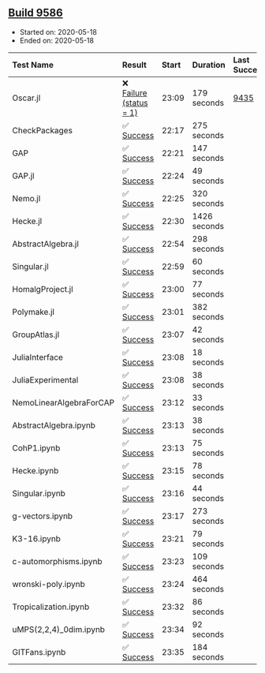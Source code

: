 ## [Build 9586](https://oscarci.mathematik.uni-kl.de/job/oscar/9586/)

* Started on: 2020-05-18
* Ended on: 2020-05-18

| Test Name    | Result | Start | Duration | Last Success | First Failure |
|:-------------|:-------|:------|:---------|:-------------|:--------------|
| Oscar.jl | ❌ [Failure (status = 1)](https://oscarci.mathematik.uni-kl.de/job/oscar/9586/artifact/logs/build-9586/Oscar.jl.log) | 23:09 | 179 seconds | [9435](https://oscarci.mathematik.uni-kl.de/job/oscar/9435/) | [9436](https://oscarci.mathematik.uni-kl.de/job/oscar/9436/) |
| CheckPackages | ✅ [Success](https://oscarci.mathematik.uni-kl.de/job/oscar/9586/artifact/logs/build-9586/CheckPackages.log) | 22:17 | 275 seconds |  |  |
| GAP | ✅ [Success](https://oscarci.mathematik.uni-kl.de/job/oscar/9586/artifact/logs/build-9586/GAP.log) | 22:21 | 147 seconds |  |  |
| GAP.jl | ✅ [Success](https://oscarci.mathematik.uni-kl.de/job/oscar/9586/artifact/logs/build-9586/GAP.jl.log) | 22:24 | 49 seconds |  |  |
| Nemo.jl | ✅ [Success](https://oscarci.mathematik.uni-kl.de/job/oscar/9586/artifact/logs/build-9586/Nemo.jl.log) | 22:25 | 320 seconds |  |  |
| Hecke.jl | ✅ [Success](https://oscarci.mathematik.uni-kl.de/job/oscar/9586/artifact/logs/build-9586/Hecke.jl.log) | 22:30 | 1426 seconds |  |  |
| AbstractAlgebra.jl | ✅ [Success](https://oscarci.mathematik.uni-kl.de/job/oscar/9586/artifact/logs/build-9586/AbstractAlgebra.jl.log) | 22:54 | 298 seconds |  |  |
| Singular.jl | ✅ [Success](https://oscarci.mathematik.uni-kl.de/job/oscar/9586/artifact/logs/build-9586/Singular.jl.log) | 22:59 | 60 seconds |  |  |
| HomalgProject.jl | ✅ [Success](https://oscarci.mathematik.uni-kl.de/job/oscar/9586/artifact/logs/build-9586/HomalgProject.jl.log) | 23:00 | 77 seconds |  |  |
| Polymake.jl | ✅ [Success](https://oscarci.mathematik.uni-kl.de/job/oscar/9586/artifact/logs/build-9586/Polymake.jl.log) | 23:01 | 382 seconds |  |  |
| GroupAtlas.jl | ✅ [Success](https://oscarci.mathematik.uni-kl.de/job/oscar/9586/artifact/logs/build-9586/GroupAtlas.jl.log) | 23:07 | 42 seconds |  |  |
| JuliaInterface | ✅ [Success](https://oscarci.mathematik.uni-kl.de/job/oscar/9586/artifact/logs/build-9586/JuliaInterface.log) | 23:08 | 18 seconds |  |  |
| JuliaExperimental | ✅ [Success](https://oscarci.mathematik.uni-kl.de/job/oscar/9586/artifact/logs/build-9586/JuliaExperimental.log) | 23:08 | 38 seconds |  |  |
| NemoLinearAlgebraForCAP | ✅ [Success](https://oscarci.mathematik.uni-kl.de/job/oscar/9586/artifact/logs/build-9586/NemoLinearAlgebraForCAP.log) | 23:12 | 33 seconds |  |  |
| AbstractAlgebra.ipynb | ✅ [Success](https://oscarci.mathematik.uni-kl.de/job/oscar/9586/artifact/logs/build-9586/AbstractAlgebra.ipynb.log) | 23:13 | 38 seconds |  |  |
| CohP1.ipynb | ✅ [Success](https://oscarci.mathematik.uni-kl.de/job/oscar/9586/artifact/logs/build-9586/CohP1.ipynb.log) | 23:13 | 75 seconds |  |  |
| Hecke.ipynb | ✅ [Success](https://oscarci.mathematik.uni-kl.de/job/oscar/9586/artifact/logs/build-9586/Hecke.ipynb.log) | 23:15 | 78 seconds |  |  |
| Singular.ipynb | ✅ [Success](https://oscarci.mathematik.uni-kl.de/job/oscar/9586/artifact/logs/build-9586/Singular.ipynb.log) | 23:16 | 44 seconds |  |  |
| g-vectors.ipynb | ✅ [Success](https://oscarci.mathematik.uni-kl.de/job/oscar/9586/artifact/logs/build-9586/g-vectors.ipynb.log) | 23:17 | 273 seconds |  |  |
| K3-16.ipynb | ✅ [Success](https://oscarci.mathematik.uni-kl.de/job/oscar/9586/artifact/logs/build-9586/K3-16.ipynb.log) | 23:21 | 79 seconds |  |  |
| c-automorphisms.ipynb | ✅ [Success](https://oscarci.mathematik.uni-kl.de/job/oscar/9586/artifact/logs/build-9586/c-automorphisms.ipynb.log) | 23:23 | 109 seconds |  |  |
| wronski-poly.ipynb | ✅ [Success](https://oscarci.mathematik.uni-kl.de/job/oscar/9586/artifact/logs/build-9586/wronski-poly.ipynb.log) | 23:24 | 464 seconds |  |  |
| Tropicalization.ipynb | ✅ [Success](https://oscarci.mathematik.uni-kl.de/job/oscar/9586/artifact/logs/build-9586/Tropicalization.ipynb.log) | 23:32 | 86 seconds |  |  |
| uMPS(2,2,4)_0dim.ipynb | ✅ [Success](https://oscarci.mathematik.uni-kl.de/job/oscar/9586/artifact/logs/build-9586/uMPS-2-2-4-_0dim.ipynb.log) | 23:34 | 92 seconds |  |  |
| GITFans.ipynb | ✅ [Success](https://oscarci.mathematik.uni-kl.de/job/oscar/9586/artifact/logs/build-9586/GITFans.ipynb.log) | 23:35 | 184 seconds |  |  |
